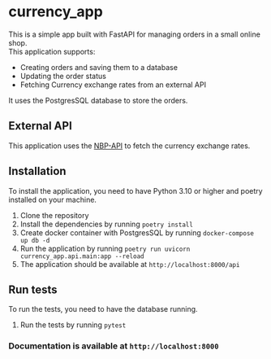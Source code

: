 # currency_app

This is a simple app built with FastAPI for managing orders in a small online shop.  
This application supports:
* Creating orders and saving them to a database
* Updating the order status
* Fetching Currency exchange rates from an external API

It uses the PostgresSQL database to store the orders.


## External API
This application uses the [NBP-API](https://api.nbp.pl/en.html) to fetch the currency exchange rates.

## Installation
To install the application, you need to have Python 3.10 or higher and poetry installed on your machine.

1. Clone the repository
2. Install the dependencies by running `poetry install`
3. Create docker container with PostgresSQL by running `docker-compose up db -d`
4. Run the application by running `poetry run uvicorn currency_app.api.main:app --reload`
5. The application should be available at `http://localhost:8000/api`

## Run tests
To run the tests, you need to have the database running.
1. Run the tests by running `pytest`

### Documentation is available at `http://localhost:8000`
